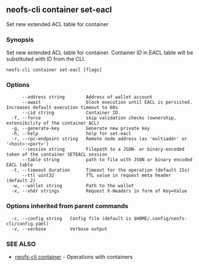 ## neofs-cli container set-eacl

Set new extended ACL table for container

### Synopsis

Set new extended ACL table for container.
Container ID in EACL table will be substituted with ID from the CLI.

```
neofs-cli container set-eacl [flags]
```

### Options

```
      --address string        Address of wallet account
      --await                 block execution until EACL is persisted. Increases default execution timeout to 60s
      --cid string            Container ID.
  -f, --force                 skip validation checks (ownership, extensibility of the container ACL)
  -g, --generate-key          Generate new private key
  -h, --help                  help for set-eacl
  -r, --rpc-endpoint string   Remote node address (as 'multiaddr' or '<host>:<port>')
      --session string        Filepath to a JSON- or binary-encoded token of the container SETEACL session
      --table string          path to file with JSON or binary encoded EACL table
  -t, --timeout duration      Timeout for the operation (default 15s)
      --ttl uint32            TTL value in request meta header (default 2)
  -w, --wallet string         Path to the wallet
  -x, --xhdr strings          Request X-Headers in form of Key=Value
```

### Options inherited from parent commands

```
  -c, --config string   Config file (default is $HOME/.config/neofs-cli/config.yaml)
  -v, --verbose         Verbose output
```

### SEE ALSO

* [neofs-cli container](neofs-cli_container.md)	 - Operations with containers

